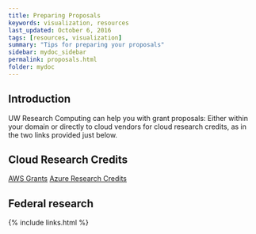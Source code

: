 ```yaml
---
title: Preparing Proposals
keywords: visualization, resources
last_updated: October 6, 2016
tags: [resources, visualization]
summary: "Tips for preparing your proposals"
sidebar: mydoc_sidebar
permalink: proposals.html
folder: mydoc
---
```


## Introduction

UW Research Computing can help you with grant proposals: Either within your domain or directly to cloud vendors for cloud research credits, as in the two links provided just below. 

## Cloud Research Credits
[AWS Grants](https://aws.amazon.com/grants/)
[Azure Research Credits](https://www.microsoft.com/en-us/research/academic-program/microsoft-azure-for-research/)

## Federal research 


{% include links.html %}
